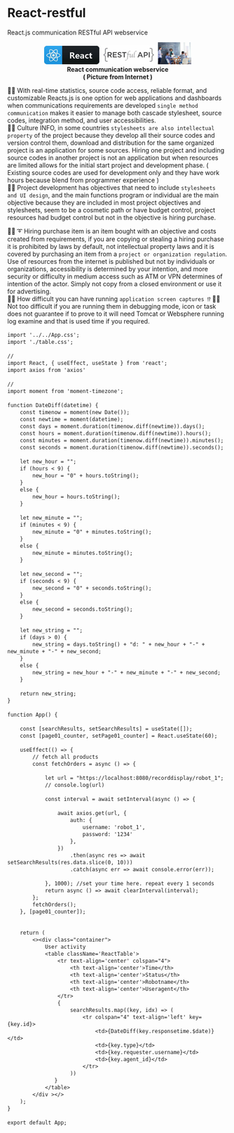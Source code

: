 # React-restful
React.js communication RESTful API webservice

<p align="center" width="100%">
    <img width="25%" src="https://github.com/jkaewprateep/React-restful/blob/main/Reacts.jpg">
    <img width="25%" src="https://github.com/jkaewprateep/React-restful/blob/main/RestfulAPI.jpg">
    <img width="15%" src="https://github.com/jkaewprateep/React-restful/blob/main/kid44.jpg"> </br> 
    <b> React communication webservice </b> </br>
    <b> ( Picture from Internet ) </b> </br>
</p>

🧸💬 With real-time statistics, source code access, reliable format, and customizable Reacts.js is one option for web applications and dashboards when communications requirements are developed ```single method communication``` makes it easier to manage both cascade stylesheet, source codes, integration method, and user accessibilities. </br>
🐯💬 Culture INFO, in some countries ```stylesheets are also intellectual property``` of the project because they develop all their source codes and version control them, download and distribution for the same organized project is an application for some sources. Hiring one project and including source codes in another project is not an application but when resources are limited allows for the initial start project and development phase. ( Existing source codes are used for development only and they have work hours because blend from programmer experience ) </br>
🦁💬 Project development has objectives that need to include ```stylesheets and UI design```, and the main functions program or individual are the main objective because they are included in most project objectives and stylesheets, seem to be a cosmetic path or have budget control, project resources had budget control but not in the objective is hiring purchase. </br>

🐑💬 ➰ Hiring purchase item is an item bought with an objective and costs created from requirements, if you are copying or stealing a hiring purchase it is prohibited by laws by default, not intellectual property laws and it is covered by purchasing an item from a ```project or organization regulation```. Use of resources from the internet is published but not by individuals or organizations, accessibility is determined by your intention, and more security or difficulty in medium access such as ATM or VPN determines of intention of the actor. Simply not copy from a closed environment or use it for advertising. </br>
🦭💬 How difficult you can have running ```application screen captures ⁉️``` 🥺💬 Not too difficult if you are running them in debugging mode, icon or task does not guarantee if to prove to it will need Tomcat or Websphere running log examine and that is used time if you required. </br>
```
import '../../App.css';
import './table.css';

//
import React, { useEffect, useState } from 'react';
import axios from 'axios'

//
import moment from 'moment-timezone';

function DateDiff(datetime) {
    const timenow = moment(new Date());
    const newtime = moment(datetime);
    const days = moment.duration(timenow.diff(newtime)).days();
    const hours = moment.duration(timenow.diff(newtime)).hours();
    const minutes = moment.duration(timenow.diff(newtime)).minutes();
    const seconds = moment.duration(timenow.diff(newtime)).seconds();

    let new_hour = "";
    if (hours < 9) {
        new_hour = "0" + hours.toString();
    }
    else {
        new_hour = hours.toString();
    }

    let new_minute = "";
    if (minutes < 9) {
        new_minute = "0" + minutes.toString();
    }
    else {
        new_minute = minutes.toString();
    }

    let new_second = "";
    if (seconds < 9) {
        new_second = "0" + seconds.toString();
    }
    else {
        new_second = seconds.toString();
    }

    let new_string = "";
    if (days > 0) {
        new_string = days.toString() + "d: " + new_hour + "-" + new_minute + "-" + new_second;
    }
    else {
        new_string = new_hour + "-" + new_minute + "-" + new_second;
    }

    return new_string;
}

function App() {

    const [searchResults, setSearchResults] = useState([]);
    const [page01_counter, setPage01_counter] = React.useState(60);

    useEffect(() => {
        // fetch all products
        const fetchOrders = async () => {

            let url = "https://localhost:8080/recorddisplay/robot_1";
            // console.log(url)

            const interval = await setInterval(async () => {

                await axios.get(url, {
                    auth: {
                        username: 'robot_1',
                        password: '1234'
                    },
                })
                    .then(async res => await setSearchResults(res.data.slice(0, 10)))
                    .catch(async err => await console.error(err));

            }, 1000); //set your time here. repeat every 1 seconds
            return async () => await clearInterval(interval);
        };
        fetchOrders();
    }, [page01_counter]);


    return (
        <><div class="container">
            User activity
            <table className='ReactTable'>
                <tr text-align='center' colspan="4">
                    <th text-align='center'>Time</th>
                    <th text-align='center'>Status</th>
                    <th text-align='center'>Robotname</th>
                    <th text-align='center'>Useragent</th>
                </tr>
                {
                    searchResults.map((key, idx) => (
                        <tr colspan="4" text-align='left' key={key.id}>
                            <td>{DateDiff(key.responsetime.$date)}</td>
                            <td>{key.type}</td>
                            <td>{key.requester.username}</td>
                            <td>{key.agent_id}</td>
                        </tr>
                    ))
               }
            </table>
        </div ></>
    );
}

export default App;
```
